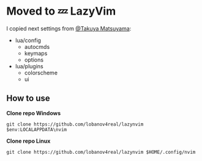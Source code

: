 # Moved to 💤 LazyVim

I copied next settings from [@Takuya Matsuyama](https://github.com/craftzdog):

- lua/config
  - autocmds
  - keymaps
  - options
- lua/plugins
  - colorscheme
  - ui

## How to use

**Clone repo Windows**

```shell
git clone https://github.com/lobanov4real/lazynvim $env:LOCALAPPDATA\nvim
```

**Clone repo Linux**

```shell
git clone https://github.com/lobanov4real/lazynvim $HOME/.config/nvim
```


